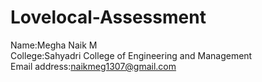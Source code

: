 # Lovelocal-Assessment
Name:Megha Naik M  
College:Sahyadri College of Engineering and Management  
Email address:naikmeg1307@gmail.com

